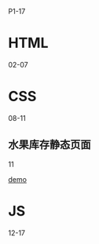 P1-17



# HTML

02-07

# CSS

08-11



## 水果库存静态页面

11

[demo](./Fruit/demo05.html)



# JS 

12-17